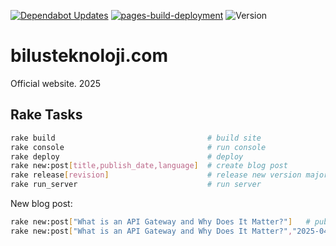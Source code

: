 [![Dependabot Updates](https://github.com/bilusteknoloji/bilusteknoloji.com/actions/workflows/dependabot/dependabot-updates/badge.svg)](https://github.com/bilusteknoloji/bilusteknoloji.com/actions/workflows/dependabot/dependabot-updates)
[![pages-build-deployment](https://github.com/bilusteknoloji/bilusteknoloji.com/actions/workflows/pages/pages-build-deployment/badge.svg)](https://github.com/bilusteknoloji/bilusteknoloji.com/actions/workflows/pages/pages-build-deployment)
![Version](https://img.shields.io/badge/version-0.1.6-orange.svg)

# bilusteknoloji.com

Official website. 2025

## Rake Tasks

```bash
rake build                                  # build site
rake console                                # run console
rake deploy                                 # deploy
rake new:post[title,publish_date,language]  # create blog post
rake release[revision]                      # release new version major,minor,patch, default: patch
rake run_server                             # run server
```

New blog post:

```bash
rake new:post["What is an API Gateway and Why Does It Matter?"]   # publish date is now, lang: en
rake new:post["What is an API Gateway and Why Does It Matter?","2025-04-01 12:42"]   # publish date April 1, 12:42, lang: en
```
